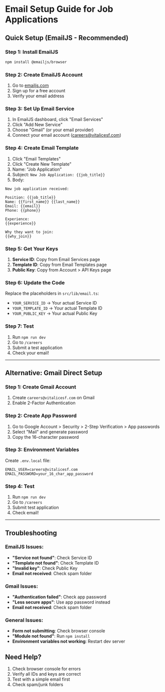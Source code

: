 # Email Setup Guide for Job Applications

## Quick Setup (EmailJS - Recommended)

### Step 1: Install EmailJS

```bash
npm install @emailjs/browser
```

### Step 2: Create EmailJS Account

1. Go to [emailjs.com](https://emailjs.com)
2. Sign up for a free account
3. Verify your email address

### Step 3: Set Up Email Service

1. In EmailJS dashboard, click "Email Services"
2. Click "Add New Service"
3. Choose "Gmail" (or your email provider)
4. Connect your email account (careers@vitalicesf.com)

### Step 4: Create Email Template

1. Click "Email Templates"
2. Click "Create New Template"
3. Name: "Job Application"
4. Subject: `New Job Application: {{job_title}}`
5. Body:

```
New job application received:

Position: {{job_title}}
Name: {{first_name}} {{last_name}}
Email: {{email}}
Phone: {{phone}}

Experience:
{{experience}}

Why they want to join:
{{why_join}}
```

### Step 5: Get Your Keys

1. **Service ID**: Copy from Email Services page
2. **Template ID**: Copy from Email Templates page
3. **Public Key**: Copy from Account > API Keys page

### Step 6: Update the Code

Replace the placeholders in `src/lib/email.ts`:

- `YOUR_SERVICE_ID` → Your actual Service ID
- `YOUR_TEMPLATE_ID` → Your actual Template ID
- `YOUR_PUBLIC_KEY` → Your actual Public Key

### Step 7: Test

1. Run `npm run dev`
2. Go to `/careers`
3. Submit a test application
4. Check your email!

---

## Alternative: Gmail Direct Setup

### Step 1: Create Gmail Account

1. Create `careers@vitalicesf.com` on Gmail
2. Enable 2-Factor Authentication

### Step 2: Create App Password

1. Go to Google Account > Security > 2-Step Verification > App passwords
2. Select "Mail" and generate password
3. Copy the 16-character password

### Step 3: Environment Variables

Create `.env.local` file:

```
EMAIL_USER=careers@vitalicesf.com
EMAIL_PASSWORD=your_16_char_app_password
```

### Step 4: Test

1. Run `npm run dev`
2. Go to `/careers`
3. Submit test application
4. Check email!

---

## Troubleshooting

### EmailJS Issues:

- **"Service not found"**: Check Service ID
- **"Template not found"**: Check Template ID
- **"Invalid key"**: Check Public Key
- **Email not received**: Check spam folder

### Gmail Issues:

- **"Authentication failed"**: Check app password
- **"Less secure apps"**: Use app password instead
- **Email not received**: Check spam folder

### General Issues:

- **Form not submitting**: Check browser console
- **"Module not found"**: Run `npm install`
- **Environment variables not working**: Restart dev server

## Need Help?

1. Check browser console for errors
2. Verify all IDs and keys are correct
3. Test with a simple email first
4. Check spam/junk folders

